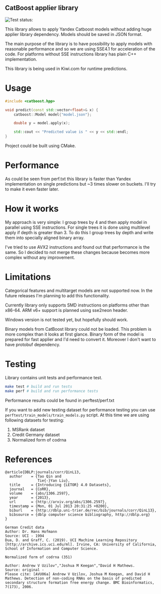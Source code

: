 CatBoost applier library
-------------------------
![Test status:](https://github.com/kiwicom/catboost-cxx/workflows/CMake/badge.svg)

This library allows to apply Yandex Catboost models without adding huge applier library dependency.
Models should be saved in JSON format.

The main purpose of the library is to have possibility to apply models with reasonable performance and so
we are using SSE4.1 for acceleration of the code. For platforms without SSE instructions library has plain
C++ implementation.

This library is being used in Kiwi.com for runtime predictions.

Usage
=====
```cpp
#include <catboost.hpp>

void predict(const std::vector<float>& x) {
    catboost::Model model{"model.json"};

    double y = model.apply(x);

    std::cout << "Predicted value is " << y << std::endl;
}
```

Project could be built using CMake.

Performance
===========
As could be seen from perf.txt this library is faster than Yandex implementation on single predictions but ~3 times slower on buckets. I'll try to make it even faster later.

How it works
============
My approach is very simple: I group trees by 4 and then apply model in parallel using SSE instructions. For single trees it is done using multilevel apply if depth is greater than 3. To do this I group trees by depth and write them into specially aligned binary array.

I've tried to use AVX2 instructions and found out that performance is the same. So I decided to not merge these changes because becomes more complex without any improvement.

Limitations
===========
Categorical features and multitarget models are not supported now. In the future releases I'm planning to
add this functionality.

Currently library only supports SMD instructions on platforms other than x86-64. ARM v6+ support is planned using sse2neon header.

Windows version is not tested yet, but hopefully should work.

Binary models from CatBoost library could not be loaded. This problem is more complex than it looks at first glance. Binary form of the model is prepared for fast applier and I'd need to convert it. Moreover I don't want to have protobuf dependency.

Testing
=======
Library contains unit tests and performance test.
``` bash
make test # build and run tests
make perf # build and run performance tests
```

Performance results could be found in perftest/perf.txt

If you want to add new testing dataset for performance testing you can use `perftest/train_models/train_models.py` script.
At this time we are using following datasets for testing:
 1. MSRank dataset
 2. Credit Germany dataset
 3. Normalized form of codrna

References
==========
```
@article{DBLP:journals/corr/QinL13,
  author    = {Tao Qin and
               Tie{-}Yan Liu},
  title     = {Introducing {LETOR} 4.0 Datasets},
  journal   = {CoRR},
  volume    = {abs/1306.2597},
  year      = {2013},
  url       = {http://arxiv.org/abs/1306.2597},
  timestamp = {Mon, 01 Jul 2013 20:31:25 +0200},
  biburl    = {http://dblp.uni-trier.de/rec/bib/journals/corr/QinL13},
  bibsource = {dblp computer science bibliography, http://dblp.org}
}
```

```
German Credit data
Author: Dr. Hans Hofmann
Source: UCI - 1994
Dua, D. and Graff, C. (2019). UCI Machine Learning Repository [http://archive.ics.uci.edu/ml]. Irvine, CA: University of California, School of Information and Computer Science.
```

```
Normalized form of codrna (351)

Author: Andrew V Uzilov","Joshua M Keegan","David H Mathews.
Source: original -
Please cite: [AVU06a] Andrew V Uzilov, Joshua M Keegan, and David H Mathews. Detection of non-coding RNAs on the basis of predicted secondary structure formation free energy change. BMC Bioinformatics, 7(173), 2006.
```
